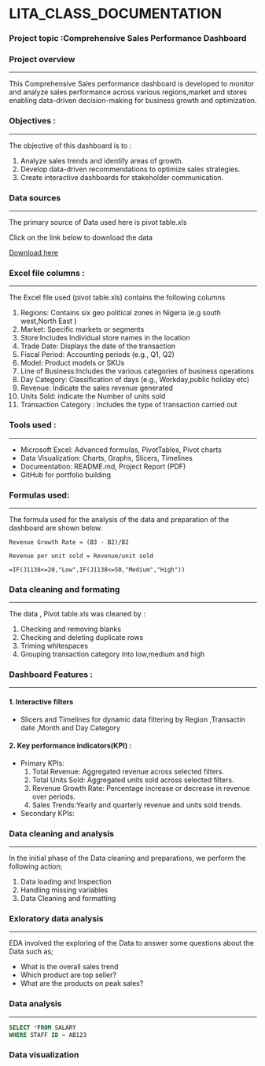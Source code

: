 # LITA_CLASS_DOCUMENTATION

### Project topic :Comprehensive Sales Performance Dashboard

### Project overview 
---
This Comprehensive Sales performance  dashboard is developed to monitor and analyze sales performance across various regions,market and stores  enabling data-driven decision-making for business growth and optimization.

### Objectives :
---
The objective of this dashboard is to :
 1. Analyze sales trends and identify areas of growth.
 2. Develop data-driven recommendations to optimize sales strategies.
 3. Create interactive dashboards for stakeholder communication.


### Data sources
---
The primary source of Data used here is pivot table.xls

Click on the link below to download the data

[Download here](www.google.com)

### Excel file columns :
---
The Excel file used (pivot table.xls) contains the following columns

1. Regions: Contains six geo political zones in Nigeria (e.g south west,North East )
2. Market: Specific markets or segments
3. Store:Includes Individual store names in the location
4. Trade Date: Displays the date of the transaction
5. Fiscal Period: Accounting periods (e.g., Q1, Q2)
6. Model: Product models or SKUs
7. Line of Business:Includes the various categories of business operations
8. Day Category: Classification of days (e.g., Workday,public holiday etc)
9. Revenue: Indicate the sales revenue generated
10. Units Sold: indicate the Number of units sold
11. Transaction Category : Includes the type of transaction carried out

### Tools used :
---
 -	Microsoft Excel: Advanced formulas, PivotTables, Pivot charts
 -	Data Visualization: Charts, Graphs, Slicers, Timelines
 -	Documentation: README.md, Project Report (PDF)
 -	GitHub for portfolio building

   ### Formulas used:
   ---
   The formula used for the analysis of the data and preparation of the dashboard are shown below.
   ```Excel functions and formula
  Revenue Growth Rate = (B3 - B2)/B2

  Revenue per unit sold = Revenue/unit sold

  =IF(J1138<=20,"Low",IF(J1138<=50,"Medium","High"))
  
   ```
### Data cleaning and  formating
---
The data , Pivot table.xls was cleaned by :
 1. Checking and removing blanks
 2. Checking and deleting duplicate rows
 3. Triming whitespaces
 4. Grouping transaction category into low,medium and high

### Dashboard Features :
---
#### 1. Interactive filters
  - Slicers and Timelines for dynamic data filtering by Region ,Transactin date ,Month and Day Category

#### 2. Key performance indicators(KPI) :
  - Primary KPIs:
    1. Total Revenue: Aggregated revenue across selected filters.
    2. Total Units Sold: Aggregated units sold across selected filters.
    3. Revenue Growth Rate: Percentage increase or decrease in revenue over periods.
    4. Sales Trends:Yearly and quarterly revenue and units sold trends.
 - Secondary KPIs:
    

### Data cleaning and analysis
---
In the initial phase of the Data cleaning and preparations, we perform the following action;

1. Data loading and Inspection
2. Handling missing variables
3. Data Cleaning and formatting

### Exloratory data analysis
---
EDA involved the exploring of the Data to answer some questions about the Data such as;

- What is the overall sales trend
- Which product are top seller?
- What are the products on peak sales?
  
### Data analysis 
---
``` SQL
SELECT *FROM SALARY
WHERE STAFF ID = AB123
```

### Data visualization 
